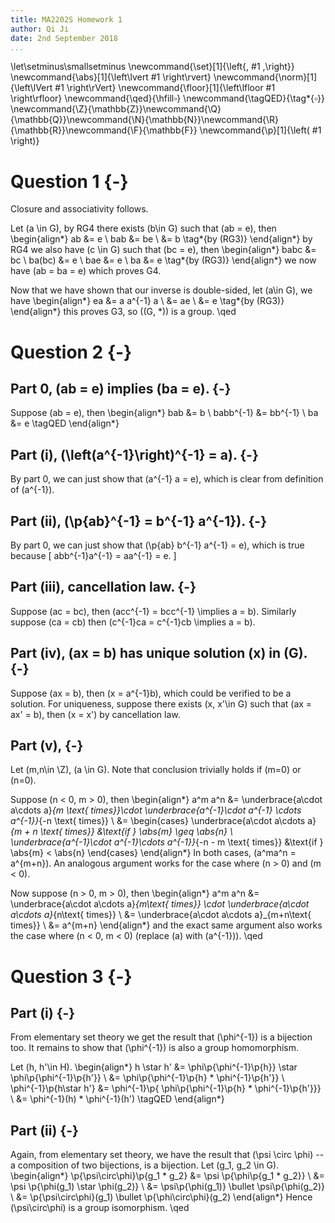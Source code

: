 ```yaml
---
title: MA2202S Homework 1
author: Qi Ji
date: 2nd September 2018
...
```


\let\setminus\smallsetminus
\newcommand{\set}[1]{\left\{\, #1 \,\right\}}
\newcommand{\abs}[1]{\left\lvert #1 \right\rvert}
\newcommand{\norm}[1]{\left\lVert #1 \right\rVert}
\newcommand{\floor}[1]{\left\lfloor #1 \right\rfloor}
\newcommand{\qed}{\hfill$\square$}
\newcommand{\tagQED}{\tag*{$\square$}}
\newcommand{\Z}{\mathbb{Z}}\newcommand{\Q}{\mathbb{Q}}\newcommand{\N}{\mathbb{N}}\newcommand{\R}{\mathbb{R}}\newcommand{\F}{\mathbb{F}}
\newcommand{\p}[1]{\left( #1 \right)}

# Question 1 {-}

Closure and associativity follows.

Let \(a \in G\), by RG4 there exists \(b\in G\) such that \(ab = e\), then
\begin{align*}
    ab &= e \\
    bab &= be \\
    &= b \tag*{by (RG3)}
\end{align*}
by RG4 we also have \(c \in G\) such that \(bc = e\), then
\begin{align*}
    babc &= bc \\
    ba(bc) &= e \\
    bae &= e \\
    ba &= e \tag*{by (RG3)}
\end{align*}
we now have \(ab = ba = e\) which proves G4.

Now that we have shown that our inverse is double-sided, let \(a\in G\), we have
\begin{align*}
    ea &= a a^{-1} a \\
    &= ae \\
    &= e \tag*{by (RG3)}
\end{align*}
this proves G3, so \((G, *)\) is a group.
\qed

# Question 2 {-}

## Part 0, \(ab = e\) implies \(ba = e\). {-}

Suppose \(ab = e\), then
\begin{align*}
    bab &= b \\
    babb^{-1} &= bb^{-1} \\
    ba &= e  \tagQED
\end{align*}

## Part (i), \(\left(a^{-1}\right)^{-1} = a\). {-}

By part 0, we can just show that \(a^{-1} a = e\), which is clear from definition of \(a^{-1}\).

## Part (ii), \(\p{ab}^{-1} = b^{-1} a^{-1}\). {-}

By part 0, we can just show that \(\p{ab} b^{-1} a^{-1} = e\), which is true because
\[ abb^{-1}a^{-1} = aa^{-1} = e. \]

## Part (iii), cancellation law. {-}

Suppose \(ac = bc\), then \(acc^{-1} = bcc^{-1} \implies a = b\).
Similarly suppose \(ca = cb\) then \(c^{-1}ca = c^{-1}cb \implies a = b\).

## Part (iv), \(ax = b\) has unique solution \(x\) in \(G\). {-}

Suppose \(ax = b\), then \(x = a^{-1}b\), which could be verified to be a solution.
For uniqueness, suppose there exists \(x, x'\in G\) such that
\(ax = ax' = b\), then \(x = x'\) by cancellation law.

## Part (v), {-}
Let \(m,n\in \Z\), \(a \in G\).
Note that conclusion trivially holds if \(m=0\) or \(n=0\).

Suppose \(n < 0, m > 0\), then
\begin{align*}
    a^m a^n
    &= \underbrace{a\cdot a\cdots a}_{m \text{ times}}\cdot
    \underbrace{a^{-1}\cdot a^{-1} \cdots a^{-1}}_{-n \text{ times}} \\
    &= \begin{cases}
        \underbrace{a\cdot a\cdots a}_{m + n \text{ times}} &\text{if } \abs{m} \geq \abs{n} \\
        \underbrace{a^{-1}\cdot a^{-1}\cdots a^{-1}}_{-n - m \text{ times}} &\text{if } \abs{m} < \abs{n}
    \end{cases}
\end{align*}
In both cases, \(a^ma^n = a^{m+n}\).
An analogous argument works for the case where \(n > 0\) and \(m < 0\).

Now suppose \(n > 0, m > 0\), then
\begin{align*}
    a^m a^n &=
    \underbrace{a\cdot a\cdots a}_{m\text{ times}}
    \cdot
    \underbrace{a\cdot a\cdots a}_{n\text{ times}}
    \\ &=
    \underbrace{a\cdot a\cdots a}_{m+n\text{ times}}
    \\ &=
    a^{m+n}
\end{align*}
and the exact same argument also works the case where \(n < 0, m < 0\) (replace \(a\) with \(a^{-1}\)).
\qed

# Question 3 {-}

## Part (i) {-}

From elementary set theory we get the result that \(\phi^{-1}\) is a bijection too.
It remains to show that \(\phi^{-1}\) is also a group homomorphism.

Let \(h, h'\in H\).
\begin{align*}
    h \star h'
    &=
    \phi\p{\phi^{-1}\p{h}}
    \star 
    \phi\p{\phi^{-1}\p{h'}}
    \\
    &=
    \phi\p{\phi^{-1}\p{h}
    *
    \phi^{-1}\p{h'}}
    \\
    \phi^{-1}\p{h\star h'}
    &= \phi^{-1}\p{ \phi\p{\phi^{-1}\p{h} * \phi^{-1}\p{h'}}} \\
    &= \phi^{-1}(h) * \phi^{-1}(h') \tagQED
\end{align*}

## Part (ii) {-}

Again, from elementary set theory, we have the result that \(\psi \circ \phi\) -- a composition of two bijections, is a bijection.
Let \(g_1, g_2 \in G\).
\begin{align*}
    \p{\psi\circ\phi}\p{g_1 * g_2}
    &= \psi \p{\phi\p{g_1 * g_2}} \\
    &= \psi \p{\phi(g_1) \star \phi(g_2)} \\
    &= \psi\p{\phi(g_1)} \bullet \psi\p{\phi(g_2)} \\
    &= \p{\psi\circ\phi}(g_1) \bullet \p{\phi\circ\phi}(g_2)
\end{align*}
Hence \(\psi\circ\phi\) is a group isomorphism.
\qed

